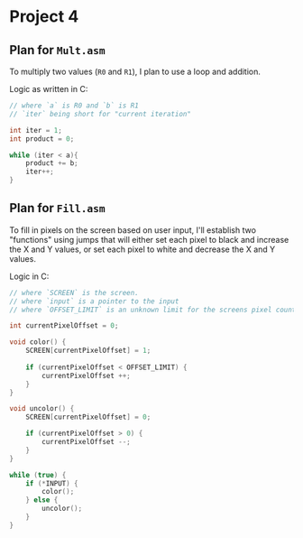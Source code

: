# Project 4


## Plan for `Mult.asm`

To multiply two values (`R0` and `R1`), I plan to use a loop and addition.

Logic as written in C:

```c
// where `a` is R0 and `b` is R1
// `iter` being short for "current iteration"

int iter = 1;
int product = 0;

while (iter < a){
    product += b;
    iter++;
}
```


## Plan for `Fill.asm`

To fill in pixels on the screen based on user input, I'll establish two "functions" using jumps that will either set each pixel to black and increase the X and Y values, or set each pixel to white and decrease the X and Y values.

Logic in C:

```c
// where `SCREEN` is the screen.
// where `input` is a pointer to the input
// where `OFFSET_LIMIT` is an unknown limit for the screens pixel count.

int currentPixelOffset = 0;

void color() {
    SCREEN[currentPixelOffset] = 1;
    
    if (currentPixelOffset < OFFSET_LIMIT) {
        currentPixelOffset ++;
    }
}

void uncolor() {
    SCREEN[currentPixelOffset] = 0;

    if (currentPixelOffset > 0) {
        currentPixelOffset --;
    }
}

while (true) {
    if (*INPUT) {
        color();
    } else {
        uncolor();
    }
}
```

